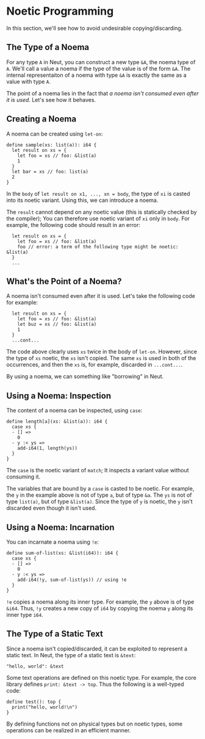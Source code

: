 # Noetic Programming

In this section, we'll see how to avoid undesirable copying/discarding.

## The Type of a Noema

For any type `A` in Neut, you can construct a new type `&A`, the noema type of `A`. We'll call a value a noema if the type of the value is of the form `&A`. The internal representaiton of a noema with type `&A` is exactly the same as a value with type `A`.

The point of a noema lies in the fact that *a noema isn't consumed even after it is used*. Let's see how it behaves.

## Creating a Noema

A noema can be created using `let-on`:

```neut
define sample(xs: list(a)): i64 {
  let result on xs = {
    let foo = xs // foo: &list(a)
    1
  }
  let bar = xs // foo: list(a)
  2
}
```

In the `body` of `let result on x1, ..., xn = body`, the type of `xi` is casted into its noetic variant. Using this, we can introduce a noema.

The `result` cannot depend on any noetic value (this is statically checked by the compiler); You can therefore use noetic variant of `xi` only in `body`. For example, the following code should result in an error:

```neut
  let result on xs = {
    let foo = xs // foo: &list(a)
    foo // error: a term of the following type might be noetic: &list(a)
  }
  ...
```

## What's the Point of a Noema?

A noema isn't consumed even after it is used. Let's take the following code for example:

```neut
  let result on xs = {
    let foo = xs // foo: &list(a)
    let buz = xs // foo: &list(a)
    1
  }
  ...cont...
```

The code above clearly uses `xs` twice in the body of `let-on`. However, since the type of `xs` noetic, the `xs` isn't copied. The same `xs` is used in both of the occurrences, and then the `xs` is, for example, discarded in `...cont...`.

By using a noema, we can something like "borrowing" in Neut.

## Using a Noema: Inspection

The content of a noema can be inspected, using `case`:

```neut
define length[a](xs: &list(a)): i64 {
  case xs {
  - [] =>
    0
  - y :< ys =>
    add-i64(1, length(ys))
  }
}
```

The `case` is the noetic variant of `match`; It inspects a variant value without consuming it.

The variables that are bound by a `case` is casted to be noetic. For example, the `y` in the example above is not of type `a`, but of type `&a`. The `ys` is not of type `list(a)`, but of type `&list(a)`. Since the type of `y` is noetic, the `y` isn't discarded even though it isn't used.

## Using a Noema: Incarnation

You can incarnate a noema using `!e`:

```neut
define sum-of-list(xs: &list(i64)): i64 {
  case xs {
  - [] =>
    0
  - y :< ys =>
    add-i64(!y, sum-of-list(ys)) // using !e
  }
}
```

`!e` copies a noema along its inner type. For example, the `y` above is of type `&i64`. Thus, `!y` creates a new copy of `i64` by copying the noema `y` along its inner type `i64`.

## The Type of a Static Text

Since a noema isn't copied/discarded, it can be exploited to represent a static text. In Neut, the type of a static text is `&text`:

```neut
"hello, world": &text
```

Some text operations are defined on this noetic type. For example, the core library defines `print: &text -> top`. Thus the following is a well-typed code:

```neut
define test(): top {
  print("hello, world!\n")
}
```

By defining functions not on physical types but on noetic types, some operations can be realized in an efficient manner.

